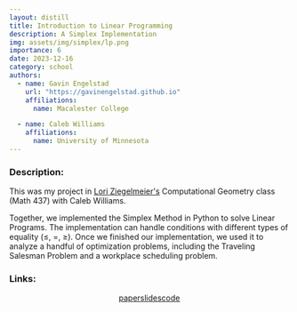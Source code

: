 ```yaml
---
layout: distill
title: Introduction to Linear Programming
description: A Simplex Implementation
img: assets/img/simplex/lp.png
importance: 6
date: 2023-12-16
category: school
authors:
  - name: Gavin Engelstad
    url: "https://gavinengelstad.github.io"
    affiliations:
      name: Macalester College

  - name: Caleb Williams
    affiliations:
      name: University of Minnesota
---
```


### Description:

This was my project in [Lori Ziegelmeier's](https://www.loriziegelmeier.com) Computational Geometry class (Math 437) with Caleb Williams.

Together, we implemented the Simplex Method in Python to solve Linear Programs. The implementation can handle conditions with different types of equality (≤, =, ≥). Once we finished our implementation, we used it to analyze a handful of optimization problems, including the Traveling Salesman Problem and a workplace scheduling problem.


### Links:

<style>
    .links {
        display: flex;
        justify-content: center;
        align-items: center;
    }
</style>

<div class="links">
    <a href="https://gavinengelstad.github.io/assets/pdf/simplex/paper.pdf" class="btn btn-sm z-depth-0" role="button" target="_blank" rel="noopener noreferrer">paper</a>
    <a href="https://gavinengelstad.github.io/assets/pdf/simplex/Presentation.pdf" class="btn btn-sm z-depth-0" role="button" target="_blank" rel="noopener noreferrer">slides</a>
    <a href="https://github.com/GavinEngelstad/Comp-Geom-Simplex-Implementation" class="btn btn-sm z-depth-0" role="button" target="_blank" rel="noopener noreferrer">code</a>
</div>
